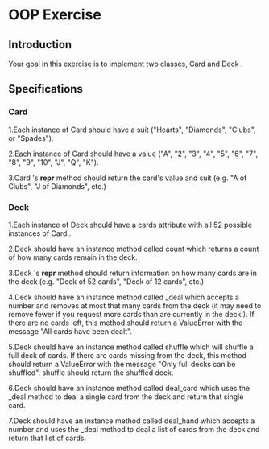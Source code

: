 # OOP Exercise
## Introduction

Your goal in this exercise is to implement two classes, Card  and Deck .

## Specifications

### Card 

1.Each instance of Card  should have a suit ("Hearts", "Diamonds", "Clubs", or "Spades").

2.Each instance of Card  should have a value ("A", "2", "3", "4", "5", "6", "7", "8", "9", "10", "J", "Q", "K").

3.Card 's  __repr__   method should return the card's value and suit (e.g. "A of Clubs", "J of Diamonds", etc.)


### Deck 


1.Each instance of Deck  should have a cards attribute with all 52 possible instances of Card .

2.Deck  should have an instance method called count  which returns a count of how many cards remain in the deck.

3.Deck 's __repr__  method should return information on how many cards are in the deck (e.g. "Deck of 52 cards", "Deck of 12 cards", etc.)

4.Deck  should have an instance method called _deal  which accepts a number and removes at most that many cards from the deck (it may need to remove fewer if you request more cards than are currently in the deck!). If there are no cards left, this method should return a ValueError  with the message "All cards have been dealt".

5.Deck  should have an instance method called shuffle  which will shuffle a full deck of cards. If there are cards missing from the deck, this method should return a ValueError  with the message "Only full decks can be shuffled".  shuffle should return the shuffled deck.

6.Deck  should have an instance method called deal_card  which uses the _deal  method to deal a single card from the deck and return that single card.

7.Deck  should have an instance method called deal_hand  which accepts a number and uses the _deal  method to deal a list of cards from the deck and return that list of cards.
